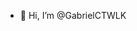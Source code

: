 - 👋 Hi, I’m @GabrielCTWLK

<!---
GabrielCTWLK/GabrielCTWLK is a ✨ special ✨ repository because its `README.md` (this file) appears on your GitHub profile.
You can click the Preview link to take a look at your changes.
--->
